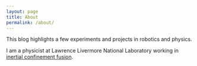 ```yaml
---
layout: page
title: About
permalink: /about/
---
```



This blog highlights a few experiments and projects in robotics and physics.

I am a physicist at Lawrence Livermore National Laboratory working in [inertial confinement fusion](https://en.wikipedia.org/wiki/Inertial_confinement_fusion).

